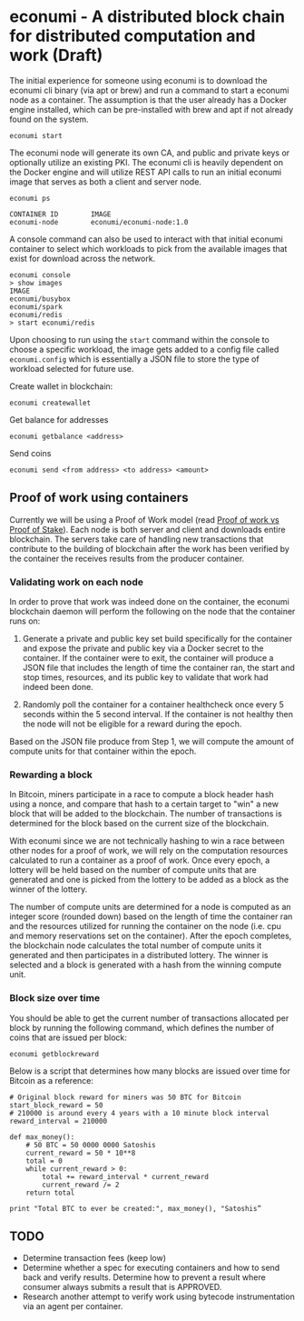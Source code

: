 # econumi - A distributed block chain for distributed computation and work (Draft)

The initial experience for someone using econumi is to download the econumi cli binary (via apt or brew) and run a command to start a econumi node as a container. The assumption is that the user already has a Docker engine installed, which can be pre-installed with brew and apt if not already found on the system.

```
econumi start
```

The econumi node will generate its own CA, and public and private keys or optionally utilize an existing PKI. The econumi cli is heavily dependent on the Docker engine and will utilize REST API calls to run an initial econumi image that serves as both a client and server node.

```
econumi ps

CONTAINER ID        IMAGE
econumi-node        econumi/econumi-node:1.0
```

A console command can also be used to interact with that initial econumi container to select which workloads to pick from the available images that exist for download across the network.

```
econumi console
> show images
IMAGE                           
econumi/busybox             
econumi/spark
econumi/redis
> start econumi/redis
```

Upon choosing to run using the `start` command within the console to choose a specific workload, the image gets added to a config file called `econumi.config` which is essentially a JSON file to store the type of workload selected for future use.

Create wallet in blockchain:

```
econumi createwallet

```

Get balance for addresses

```
econumi getbalance <address>
```

Send coins

```
econumi send <from address> <to address> <amount>
```

## Proof of work using containers

Currently we will be using a Proof of Work model (read [Proof of work vs Proof of Stake](https://blockgeeks.com/guides/proof-of-work-vs-proof-of-stake/)). Each node is both server and client and downloads entire blockchain. The servers take care of handling new transactions that contribute to the building of blockchain after the work has been verified by the container the receives results from the producer container.

### Validating work on each node

In order to prove that work was indeed done on the container, the econumi blockchain daemon will perform the following on the node that the container runs on:

1) Generate a private and public key set build specifically for the container and expose the private and public key via a Docker secret to the container. If the container were to exit, the container will produce a JSON file that includes the length of time the container ran, the start and stop times, resources, and its public key to validate that work had indeed been done.

2) Randomly poll the container for a container healthcheck once every 5 seconds within the 5 second interval. If the container is not healthy then the node will not be eligible for a reward during the epoch.

Based on the JSON file produce from Step 1, we will compute the amount of compute units for that container within the epoch.

### Rewarding a block

In Bitcoin, miners participate in a race to compute a block header hash using a nonce, and compare that hash to a certain target to "win" a new block that will be added to the blockchain. The number of transactions is determined for the block based on the current size of the blockchain.

With econumi since we are not technically hashing to win a race between other nodes for a proof of work, we will rely on the computation resources calculated to run a container as a proof of work. Once every epoch, a lottery will be held based on the number of compute units that are generated and one is picked from the lottery to be added as a block as the winner of the lottery.

The number of compute units are determined for a node is computed as an integer score (rounded down) based on the length of time the container ran and the resources utilized for running the container on the node (i.e. cpu and memory reservations set on the container). After the epoch completes, the blockchain node calculates the total number of compute units it generated and then participates in a distributed lottery. The winner is selected and a block is generated with a hash from the winning compute unit.

### Block size over time

You should be able to get the current number of transactions allocated per block by running the following command, which defines the number of coins that are issued per block:

```
econumi getblockreward
```

Below is a script that determines how many blocks are issued over time for Bitcoin as a reference:

```
# Original block reward for miners was 50 BTC for Bitcoin
start_block_reward = 50
# 210000 is around every 4 years with a 10 minute block interval
reward_interval = 210000

def max_money():
    # 50 BTC = 50 0000 0000 Satoshis
    current_reward = 50 * 10**8
    total = 0
    while current_reward > 0:
        total += reward_interval * current_reward
        current_reward /= 2
    return total

print "Total BTC to ever be created:", max_money(), "Satoshis”
```

## TODO

- Determine transaction fees (keep low)
- Determine whether a spec for executing containers and how to send back and verify results. Determine how to prevent a result where consumer always submits a result that is APPROVED.
- Research another attempt to verify work using bytecode instrumentation via an agent per container.
